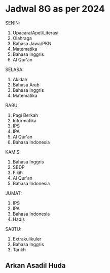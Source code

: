 # Jadwal 8G as per 2024

SENIN:
1. Upacara/Apel/Literasi
2. Olahraga
3. Bahasa Jawa/PKN
4. Matematika
5. Bahasa Inggris
6. Al Qur'an

SELASA:
1. Akidah
2. Bahasa Arab
3. Bahasa Inggris
4. Matematika

RABU:
1. Pagi Berkah
2. Informatika
3. IPS
4. IPA
5. Al Qur'an
6. Bahasa Indonesia

KAMIS:
1. Bahasa Inggris
2. SBDP
3. Fikih
4. Al Qur'an
5. Bahasa Indonesia

JUMAT:
1. IPS
2. IPA
3. Bahasa Indonesia
4. Hadis

SABTU:
1. Extrakulikuler
2. Bahasa Inggris
3. Tarikh

## Arkan Asadil Huda
